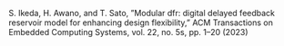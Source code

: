 S. Ikeda, H. Awano, and T. Sato, ”Modular dfr: digital delayed feedback reservoir model for enhancing design flexibility,” ACM Transactions on Embedded Computing Systems, vol. 22, no. 5s, pp. 1–20 (2023)
